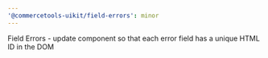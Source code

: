 ```yaml
---
'@commercetools-uikit/field-errors': minor
---
```


Field Errors - update component so that each error field has a unique HTML ID in the DOM

